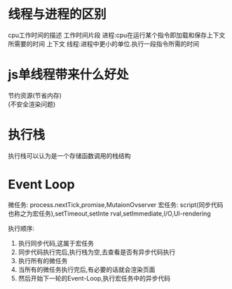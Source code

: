 # 线程与进程的区别 
cpu工作时间的描述 工作时间片段
进程:cpu在运行某个指令即加载和保存上下文所需要的时间 上下文
线程:进程中更小的单位.执行一段指令所需的时间 

# js单线程带来什么好处
节约资源(节省内存)  
(不安全渲染问题) 

# 执行栈
执行栈可以认为是一个存储函数调用的栈结构    

# Event Loop
微任务: process.nextTick,promise,MutaionOvserver
宏任务: script(同步代码 也称之为宏任务),setTimeout,setInte rval,setImmediate,I/O,UI-rendering

执行顺序:
1. 执行同步代码,这属于宏任务
2. 同步代码执行完后,执行栈为空,去查看是否有异步代码执行
3. 执行所有的微任务
4. 当所有的微任务执行完后,有必要的话就会渲染页面
5. 然后开始下一轮的Event-Loop,执行宏任务中的异步代码
